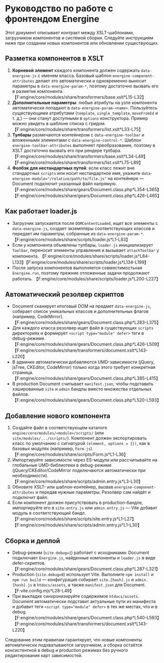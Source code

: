 # Руководство по работе с фронтендом Energine

Этот документ описывает контракт между XSLT-шаблонами, загрузчиком компонентов и системой сборки. Следуйте инструкциям ниже при создании новых компонентов или обновлении существующих.

## Разметка компонентов в XSLT

1. **Корневой элемент** каждого компонента должен содержать `data-energine-js` с именем класса. Базовый шаблон `energine-component-attributes` делает это автоматически и одновременно выносит параметры в `data-energine-param-*`, поэтому достаточно вызвать его в разметке компонента. 【F:engine/core/modules/share/transformers/base.xslt†L15-L32】
2. **Дополнительные параметры**: любые атрибуты на узле компонента автоматически попадают в `data-energine-param-<name>`. Пользуйтесь существующими атрибутами (`template`, `single_template`, `moveFromId` и т. д.) — они станут доступными в `options` конструктора. Пример можно увидеть в шаблоне списка с гридом. 【F:engine/core/modules/share/transformers/list.xslt†L33-L75】
3. **Тулбары** размечаются контейнером с `data-energine-toolbar` и вложенными элементами с `data-energine-control-*`. Шаблон `energine-toolbar-attributes` выполняет преобразование, поэтому в XSLT достаточно вызвать его при рендере тулбара. 【F:engine/core/modules/share/transformers/base.xslt†L34-L49】【F:engine/core/modules/share/transformers/list.xslt†L75-L89】
4. **Фолбэк для нестандартных путей**: если класс лежит вне стандартных `scripts` или носит нестандартное имя, укажите `data-energine-module="/relative/path/to/file.js"` на контейнере — Document подключит указанный файл напрямую. 【F:engine/core/modules/share/gears/Document.class.php†L354-L365】【F:engine/core/modules/share/gears/Document.class.php†L426-L465】

## Как работает loader.js

- Загрузчик запускается после `DOMContentLoaded`, ищет все элементы с `data-energine-js`, создает экземпляры соответствующих классов и передает им параметры, собранные из `data-energine-param-*`. 【F:engine/core/modules/share/scripts/loader.js†L1-L83】
- Если у компонента объявлены тулбары, `loader.js` инициализирует `Toolbar`, переносит элементы управления и вызывает `attachToolbar` у компонента. 【F:engine/core/modules/share/scripts/loader.js†L84-L133】【F:engine/core/modules/share/scripts/loader.js†L134-L199】
- После запуска компонентов выполняется совместимостьная `Energine.run`, поэтому прежние отложенные задачи продолжают работать. 【F:engine/core/modules/share/scripts/loader.js†L200-L227】

## Автоматический резолвер скриптов

- Document сканирует итоговый DOM на предмет `data-energine-js`, собирает список уникальных классов и дополнительных флагов (например, CodeMirror). 【F:engine/core/modules/share/gears/Document.class.php†L283-L375】
- Для каждого класса резолвер ищет файл в существующих `scripts` директориях и формирует `<script type="module" defer>` теги в debug-режиме. 【F:engine/core/modules/share/gears/Document.class.php†L426-L509】【F:engine/core/modules/share/transformers/document.xslt†L143-L220】
- В админке автоматически добавляются UMD-зависимости (jQuery, jsTree, CKEditor, CodeMirror) только когда этого требует конкретная страница. 【F:engine/core/modules/share/gears/Document.class.php†L385-L415】
- В production Document считывает `manifest.json`, чтобы подставить хэшированные `site` и `admin` бандлы вместо множества отдельных файлов. 【F:engine/core/modules/share/gears/Document.class.php†L520-L593】

## Добавление нового компонента

1. Создайте файл в соответствующем каталоге `engine/core/modules/<module>/scripts/` (или `site/modules/.../scripts/`). Компонент должен экспортировать класс по умолчанию с сигнатурой `(element, options = {})`, как в базовых модулях (например, `Form.js`). 【F:engine/core/modules/share/scripts/Form.js†L1-L36】
2. Импортируйте зависимости через ES-модули или рассчитывайте на глобальные UMD-библиотеки в debug-режиме (jQuery/CKEditor/CodeMirror подключаются автоматически при необходимости). 【F:engine/core/modules/share/scripts/admin.entry.js†L3-L30】
3. Обновите XSLT- или шаблон-контейнер, вызвав `energine-component-attributes` и передав нужные параметры. Резолвер сам найдёт и подключит файл.
4. Если компонент должен присутствовать в production-бандле, импортируйте его в `site.entry.js` или `admin.entry.js` — Vite добавит модуль в соответствующий бандл. 【F:engine/core/modules/share/scripts/site.entry.js†L1-L27】【F:engine/core/modules/share/scripts/admin.entry.js†L1-L30】

## Сборка и деплой

- Debug-режим (`site.debug=1`) работает с исходниками: Document подключает `Energine.js`, найденные компоненты и `loader.js` в виде defer-скриптов. 【F:engine/core/modules/share/gears/Document.class.php†L287-L321】
- Production (`site.debug=0`) использует Vite. Выполните `npm install` и `npm run build` — конфигурация собирает `site.[hash].js` и `admin.[hash].js` в `htdocs/assets`, а также `manifest.json` для Document. 【F:vite.config.mjs†L28-L49】
- При выкладке синхронизируйте содержимое `htdocs/assets`. Document автоматически подставит актуальные пути из манифеста и добавит теги `<script type="module" defer>` в тех же местах, что и в debug. 【F:engine/core/modules/share/gears/Document.class.php†L540-L593】【F:engine/core/modules/share/transformers/document.xslt†L143-L220】

Следование этим правилам гарантирует, что новые компоненты автоматически подхватываются загрузчиком, а сборка остаётся консистентной в debug и production режимах без ручного редактирования карт зависимостей.
